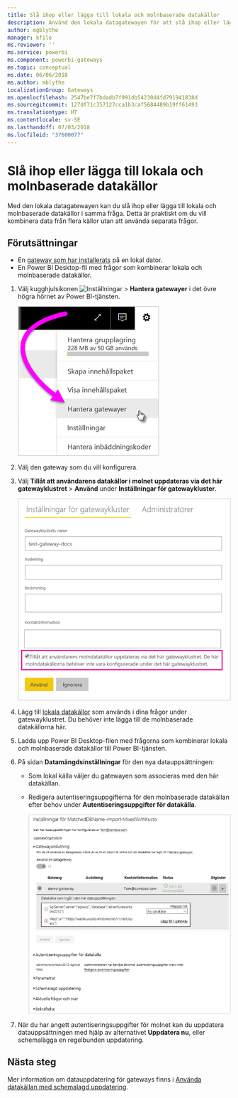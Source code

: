 ```yaml
---
title: Slå ihop eller lägga till lokala och molnbaserade datakällor
description: Använd den lokala datagatewayen för att slå ihop eller lägga till lokala och molnbaserade datakällor i samma fråga.
author: mgblythe
manager: kfile
ms.reviewer: ''
ms.service: powerbi
ms.component: powerbi-gateways
ms.topic: conceptual
ms.date: 06/06/2018
ms.author: mblythe
LocalizationGroup: Gateways
ms.openlocfilehash: 2547be7f7bdadb7f991db54230d4fd791941838d
ms.sourcegitcommit: 127df71c357127cca1b3caf5684489b19ff61493
ms.translationtype: HT
ms.contentlocale: sv-SE
ms.lasthandoff: 07/03/2018
ms.locfileid: "37600077"
---
```

# <a name="merge-or-append-on-premises-and-cloud-data-sources"></a>Slå ihop eller lägga till lokala och molnbaserade datakällor

Med den lokala datagatewayen kan du slå ihop eller lägga till lokala och molnbaserade datakällor i samma fråga. Detta är praktiskt om du vill kombinera data från flera källor utan att använda separata frågor.

## <a name="prerequisites"></a>Förutsättningar

- En [gateway som har installerats](service-gateway-install.md) på en lokal dator.
- En Power BI Desktop-fil med frågor som kombinerar lokala och molnbaserade datakällor.

1. Välj kugghjulsikonen ![Inställningar](media/service-gateway-mashup-on-premises-cloud/icon-gear.png) > **Hantera gatewayer** i det övre högra hörnet av Power BI-tjänsten.

    ![Hantera gatewayer](media/service-gateway-mashup-on-premises-cloud/manage-gateways.png)

2. Välj den gateway som du vill konfigurera.

3. Välj **Tillåt att användarens datakällor i molnet uppdateras via det här gatewayklustret** > **Använd** under **Inställningar för gatewaykluster**.

    ![Uppdatera via gatewayklustret](media/service-gateway-mashup-on-premises-cloud/refresh-gateway-cluster.png)

4. Lägg till [lokala datakällor](service-gateway-enterprise-manage-scheduled-refresh.md#add-a-data-source) som används i dina frågor under gatewayklustret. Du behöver inte lägga till de molnbaserade datakällorna här.

5. Ladda upp Power BI Desktop-filen med frågorna som kombinerar lokala och molnbaserade datakällor till Power BI-tjänsten.

6. På sidan **Datamängdsinställningar** för den nya datauppsättningen:

   - Som lokal källa väljer du gatewayen som associeras med den här datakällan.

   - Redigera autentiseringsuppgifterna för den molnbaserade datakällan efter behov under **Autentiseringsuppgifter för datakälla**.

     ![Datamängdsinställningar](media/service-gateway-mashup-on-premises-cloud/dataset-settings.png)

7. När du har angett autentiseringsuppgifter för molnet kan du uppdatera datauppsättningen med hjälp av alternativet **Uppdatera nu**, eller schemalägga en regelbunden uppdatering.


## <a name="next-steps"></a>Nästa steg

Mer information om datauppdatering för gateways finns i [Använda datakällan med schemalagd uppdatering](service-gateway-enterprise-manage-scheduled-refresh.md#using-the-data-source-for-scheduled-refresh).